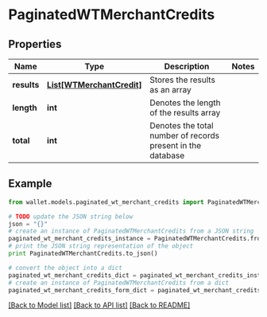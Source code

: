 # PaginatedWTMerchantCredits


## Properties

Name | Type | Description | Notes
------------ | ------------- | ------------- | -------------
**results** | [**List[WTMerchantCredit]**](WTMerchantCredit.md) | Stores the results as an array | 
**length** | **int** | Denotes the length of the results array | 
**total** | **int** | Denotes the total number of records present in the database | 

## Example

```python
from wallet.models.paginated_wt_merchant_credits import PaginatedWTMerchantCredits

# TODO update the JSON string below
json = "{}"
# create an instance of PaginatedWTMerchantCredits from a JSON string
paginated_wt_merchant_credits_instance = PaginatedWTMerchantCredits.from_json(json)
# print the JSON string representation of the object
print PaginatedWTMerchantCredits.to_json()

# convert the object into a dict
paginated_wt_merchant_credits_dict = paginated_wt_merchant_credits_instance.to_dict()
# create an instance of PaginatedWTMerchantCredits from a dict
paginated_wt_merchant_credits_form_dict = paginated_wt_merchant_credits.from_dict(paginated_wt_merchant_credits_dict)
```
[[Back to Model list]](../README.md#documentation-for-models) [[Back to API list]](../README.md#documentation-for-api-endpoints) [[Back to README]](../README.md)


